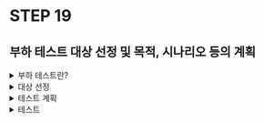 # STEP 19

## 부하 테스트 대상 선정 및 목적, 시나리오 등의 계획
<details>
  <summary>부하 테스트란?</summary>

부하 테스트란?
시스템이 높은 트래픽이나 과부하 상황에서도 안정적으로 동작하는지를 확인하기 위해 수행되는 테스트
부하 테스트를 통해서 성능 병목 지점을 찾아내고, 시스템의 최대 처리 용량과 안전성을 평가할 수 있기에 진행한다.

해당 사양으로 **최대 처리량을 확인**합니다. 

정상적으로 처리할 수 있는 **최대 동시 사용자 수나 요청의 수를 파악**합니다.

해당 기능들을 수행하면서 메모리, 쿼리, 네트워크 등 자원에 대해서 제한되는 부분인 **병목 지점을 식별**합니다.

이를 진행하면서 부족한 부분들을 찾아 과부하 상황에서 예측이 가능하게 동작되게 설계를 하고, 부하가 일어날때 추가 리소스를 활용 할 수 있는지 확인합니다. 

이러한 부분들을 통해 배포 전에 실제 상황에 가까운 환경에서 테스트해 **문제를 사전에 해결** 할 수 있도록 노력합니다.


</details>

<details>
  <summary>대상 선정</summary>

제생각에는 이커머스에서 가장 주요한 부분인 **돈과 관련된 부분**이 부하 테스트의 대상이 됩니다.

1. 포인트 충전 : 실제 서비스에서는 고객의 돈과 관련된 부분임으로 문제가 발생되면 안됩니다.
2. 상품조회 : 상품조회가 안되는 일이 있으면 안되므로 대상에 선정
3. 결제 (포인트 사용 및 제고 처리) : 해당 부분에서는 절대로 문제가 생기면 안되기 때문에 필히 진행해야됩니다.

</details>


<details>
  <summary>테스트 계획</summary>

사용도구 선정
1. JMeter
   * JMeter는 초보자도 쉽게 시작을 할수 있고, 확장성이 좋으며 자료가 풍부하다고한다.
   * 하지만 높은 리소스를 사용하고 복잡한 테스트 스크립트를 작성해야되며 다소 무겁고 구식인 단점이 있다.
2. nGrinder
   * 직관적인 웹 인터페이스를 제공하며, 스크립트 작성이 용이하며 클라이언트 리소스에 영향을 적게 받고 관리가 편리하다.
   * 설치과 구성 설정이 복잡할 수가 있으며 이로인해 초반에 러닝커브가 있는편이고 확장에 제한적이라는 단점이 있다.
3. K6
   * 위 두개와 비교해서 좀 더 가벼우며 JavaScript를 사용하여 테스트 스크립트를 작성해서 유지보수가 용이하다.
   * CLI사용이며 초기 러닝커브가 있는편이고 분산테스트에서 제약이 좀 있다는 단점이 있다고 한다.


이러한것을 종합해봤을때, 이번 분산테스트에서 진행할 도구는 **JMeter**를 사용하여 진행할 것이다.

JMeter를 가지고 **Load Test & Peak Test**를 진행할 예정이다.

이였지만....!

JMeter는 상대적으로 오래되었고 요즘엔 K6를 많이 사용한다.

따라서 다시 K6로 작업을 해보겠다.

</details>

<details>
  <summary>테스트</summary>

* 포인트 충전
```javascript
import http from 'k6/http';
import { check, sleep } from 'k6';

export const options = {
    stages: [
        { duration: '30s', target: 10 }, // 10명의 사용자로 부하 증가
        { duration: '1m', target: 50 },  // 50명의 사용자 유지
        { duration: '30s', target: 0 },  // 부하 감소
    ],
};

// API URL 및 테스트 데이터 설정
const BASE_URL = 'http://localhost:8080'; // API 서버 주소
const API_ENDPOINT = '/user/charge'; // 잔액 충전 API 경로

export default function () {
    const payload = JSON.stringify({
        userId: 1,         // 충돌을 유발하기 위해 동일한 사용자 ID 사용
        balance: 100,      // 충전 금액
    });

    const params = {
        headers: {
            'Content-Type': 'application/json',
        },
    };

    // POST 요청 전송
    const res = http.post(`${BASE_URL}${API_ENDPOINT}`, payload, params);

    // 응답 검증
    check(res, {
        'status is 200': (r) => r.status === 200, // 성공 상태 확인
        'no OptimisticLockException': (r) =>
            !r.body.includes('OptimisticLockException'), // 예외 발생 여부 확인
    });

    // 사용자 요청 간 대기 시간
    sleep(1);
}
```
![포인트충전](charge-test.png)


* 상품 목록 조회
```javascript
export const options = {
   vus: 30,
   duration: '90s',
};

// API URL 및 테스트 데이터 설정
const BASE_URL = 'http://localhost:8080';
const API_ENDPOINT = '/items';

export default function () {

   const params = {
      headers: {
         'Content-Type': 'application/json',
      },
   };

   // POST 요청 전송
   const res = http.get(`${BASE_URL}${API_ENDPOINT}`, params);

   // 응답 검증
   check(res, {
      'status is 200': (r) => r.status === 200, // 성공 상태 확인
      'no OptimisticLockException': (r) =>
              !r.body.includes('OptimisticLockException'), // 예외 발생 여부 확인
   });

   // 사용자 요청 간 대기 시간
   sleep(1);

}
```
![상품조회](item-test.png)

* 주문결제
```javascript
export const options = {
    vus: 10,
    iterations: 10,
};

// API URL 및 테스트 데이터 설정
const BASE_URL = 'http://localhost:8080';
const API_ENDPOINT = '/orders/pay';

export default function () {
    const payload = JSON.stringify({
        orderId: 1         // 충돌을 유발하기 위해 동일한 주문 ID 사용
    });

    const params = {
        headers: {
            'Content-Type': 'application/json',
        },
    };

    // POST 요청 전송
    const res = http.post(`${BASE_URL}${API_ENDPOINT}`, payload, params);

    // 응답 검증
    check(res, {
        'status is 200': (r) => r.status === 200, // 성공 상태 확인
        'no OptimisticLockException': (r) =>
            !r.body.includes('OptimisticLockException'), // 예외 발생 여부 확인
    });

    // 사용자 요청 간 대기 시간
    sleep(1);

}
```
![주문결제조회](pay-test.png)
</details>